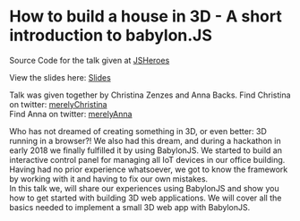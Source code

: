 # How to build a house in 3D - A short introduction to babylon.JS

Source Code for the talk given at [JSHeroes](https://jsheroes.io/)

View the slides here: [Slides](https://merelyanna.github.io/introductionToBabylonJS/)

Talk was given together by Christina Zenzes and Anna Backs.
Find Christina on twitter: [merelyChristina](https://twitter.com/merelyChristina)  
Find Anna on twitter: [merelyAnna](https://twitter.com/merelyAnna)  


Who has not dreamed of creating something in 3D, or even better: 3D running in a browser?! We also had this dream, and during a hackathon in early 2018 we finally fulfilled it by using BabylonJS. We started to build an interactive control panel for managing all IoT devices in our office building. Having had no prior experience whatsoever, we got to know the framework by working with it and having to fix our own mistakes.   
In this talk we, will share our experiences using BabylonJS and show you how to get started with building 3D web applications. We will cover all the basics needed to implement a small 3D web app with BabylonJS.
